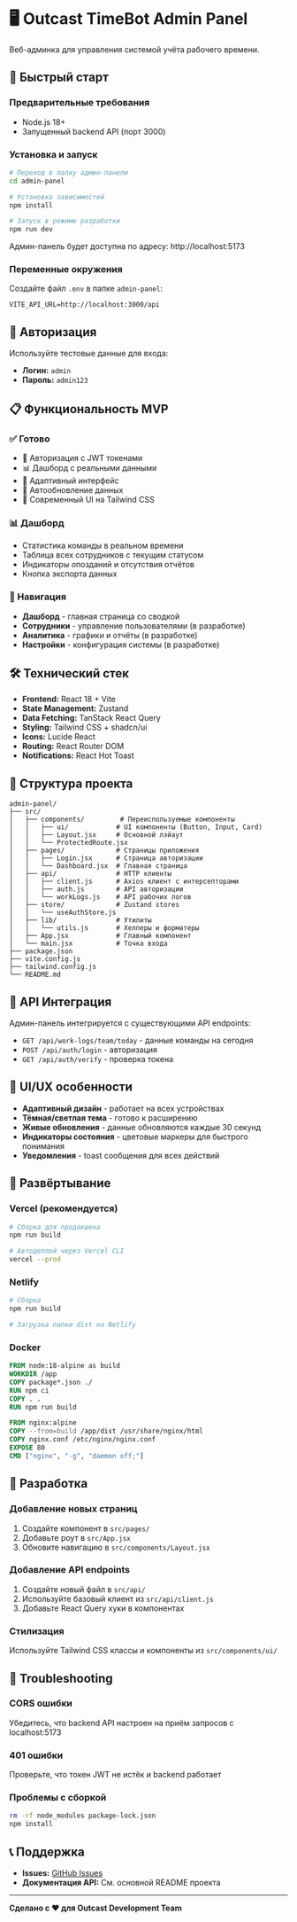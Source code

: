 # 🖥️ Outcast TimeBot Admin Panel

Веб-админка для управления системой учёта рабочего времени.

## 🚀 Быстрый старт

### Предварительные требования

- Node.js 18+
- Запущенный backend API (порт 3000)

### Установка и запуск

```bash
# Переход в папку админ-панели
cd admin-panel

# Установка зависимостей
npm install

# Запуск в режиме разработки
npm run dev
```

Админ-панель будет доступна по адресу: http://localhost:5173

### Переменные окружения

Создайте файл `.env` в папке `admin-panel`:

```env
VITE_API_URL=http://localhost:3000/api
```

## 🔐 Авторизация

Используйте тестовые данные для входа:
- **Логин:** `admin`
- **Пароль:** `admin123`

## 📋 Функциональность MVP

### ✅ Готово
- 🔐 Авторизация с JWT токенами
- 📊 Дашборд с реальными данными
- 📱 Адаптивный интерфейс
- 🔄 Автообновление данных
- 🎨 Современный UI на Tailwind CSS

### 📊 Дашборд
- Статистика команды в реальном времени
- Таблица всех сотрудников с текущим статусом
- Индикаторы опозданий и отсутствия отчётов
- Кнопка экспорта данных

### 🧭 Навигация
- **Дашборд** - главная страница со сводкой
- **Сотрудники** - управление пользователями (в разработке)
- **Аналитика** - графики и отчёты (в разработке)
- **Настройки** - конфигурация системы (в разработке)

## 🛠️ Технический стек

- **Frontend:** React 18 + Vite
- **State Management:** Zustand
- **Data Fetching:** TanStack React Query
- **Styling:** Tailwind CSS + shadcn/ui
- **Icons:** Lucide React
- **Routing:** React Router DOM
- **Notifications:** React Hot Toast

## 📁 Структура проекта

```
admin-panel/
├── src/
│   ├── components/         # Переиспользуемые компоненты
│   │   ├── ui/            # UI компоненты (Button, Input, Card)
│   │   ├── Layout.jsx     # Основной лэйаут
│   │   └── ProtectedRoute.jsx
│   ├── pages/             # Страницы приложения
│   │   ├── Login.jsx      # Страница авторизации
│   │   └── Dashboard.jsx  # Главная страница
│   ├── api/               # HTTP клиенты
│   │   ├── client.js      # Axios клиент с интерсепторами
│   │   ├── auth.js        # API авторизации
│   │   └── workLogs.js    # API рабочих логов
│   ├── store/             # Zustand stores
│   │   └── useAuthStore.js
│   ├── lib/               # Утилиты
│   │   └── utils.js       # Хелперы и форматеры
│   ├── App.jsx            # Главный компонент
│   └── main.jsx           # Точка входа
├── package.json
├── vite.config.js
├── tailwind.config.js
└── README.md
```

## 🔄 API Интеграция

Админ-панель интегрируется с существующими API endpoints:

- `GET /api/work-logs/team/today` - данные команды на сегодня
- `POST /api/auth/login` - авторизация
- `GET /api/auth/verify` - проверка токена

## 🎨 UI/UX особенности

- **Адаптивный дизайн** - работает на всех устройствах
- **Тёмная/светлая тема** - готово к расширению
- **Живые обновления** - данные обновляются каждые 30 секунд
- **Индикаторы состояния** - цветовые маркеры для быстрого понимания
- **Уведомления** - toast сообщения для всех действий

## 🚀 Развёртывание

### Vercel (рекомендуется)

```bash
# Сборка для продакшена
npm run build

# Автодеплой через Vercel CLI
vercel --prod
```

### Netlify

```bash
# Сборка
npm run build

# Загрузка папки dist на Netlify
```

### Docker

```dockerfile
FROM node:18-alpine as build
WORKDIR /app
COPY package*.json ./
RUN npm ci
COPY . .
RUN npm run build

FROM nginx:alpine
COPY --from=build /app/dist /usr/share/nginx/html
COPY nginx.conf /etc/nginx/nginx.conf
EXPOSE 80
CMD ["nginx", "-g", "daemon off;"]
```

## 🔧 Разработка

### Добавление новых страниц

1. Создайте компонент в `src/pages/`
2. Добавьте роут в `src/App.jsx`
3. Обновите навигацию в `src/components/Layout.jsx`

### Добавление API endpoints

1. Создайте новый файл в `src/api/`
2. Используйте базовый клиент из `src/api/client.js`
3. Добавьте React Query хуки в компонентах

### Стилизация

Используйте Tailwind CSS классы и компоненты из `src/components/ui/`

## 🐛 Troubleshooting

### CORS ошибки
Убедитесь, что backend API настроен на приём запросов с localhost:5173

### 401 ошибки
Проверьте, что токен JWT не истёк и backend работает

### Проблемы с сборкой
```bash
rm -rf node_modules package-lock.json
npm install
```

## 📞 Поддержка

- **Issues:** [GitHub Issues](https://github.com/outcast-dev/timebot/issues)
- **Документация API:** См. основной README проекта

---

**Сделано с ❤️ для Outcast Development Team** 
